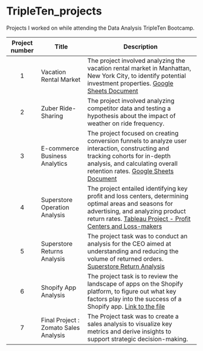 # TripleTen_projects
Projects I worked on while attending the Data Analysis TripleTen Bootcamp.


| Project number | Title | Description |
| :-----------: | ----------- |----------- |
| 1 | Vacation Rental Market | The project involved analyzing the vacation rental market in Manhattan, New York City, to identify potential investment properties. [Google Sheets Document](https://docs.google.com/spreadsheets/d/1tHMoMQHKjWYuHChalwd1lccjgMqnNmyc3F-gvdDnjdE/edit?usp=sharing) |
| 2 | Zuber Ride-Sharing | The project involved analyzing competitor data and testing a hypothesis about the impact of weather on ride frequency. |
| 3 | E-commerce Business Analytics | The project focused on creating conversion funnels to analyze user interaction, constructing and tracking cohorts for in-depth analysis, and calculating overall retention rates. [Google Sheets Document](https://docs.google.com/spreadsheets/d/1crFL-dfGQ55KpZhbsUzCpe0hkIYHV55RXiZTF6MlrXM/edit?usp=drive_link) |
| 4 | Superstore Operation Analysis | The project entailed identifying key profit and loss centers, determining optimal areas and seasons for advertising, and analyzing product return rates. [Tableau Project - Profit Centers and Loss-makers](https://public.tableau.com/views/TableauprojectSprint4/ProfitCentersLoss-makers?:language=en-US&:sid=&:display_count=n&:origin=viz_share_link) |
| 5 | Superstore Returns Analysis | The project task was to conduct an analysis for the CEO aimed at understanding and reducing the volume of returned orders. [Superstore Return Analysis](https://public.tableau.com/views/StorytellingwithDataProject_17165155078240/CorrelationSalesvsReturns?:language=en-US&:sid=&:display_count=n&:origin=viz_share_link) |
| 6 | Shopify App Analysis | The project task is to review the landscape of apps on the Shopify platform, to figure out what key factors play into the success of a Shopify app. [Link to the file](https://drive.google.com/file/d/1XNCzSp8pb2OmFFRCvwRa2m_EGLrE2-01/view?usp=drive_link) |
| 7 | Final Project : Zomato Sales Analysis | The Project task was to create a sales analysis to visualize key metrics and derive insights to support strategic decision-making. |
